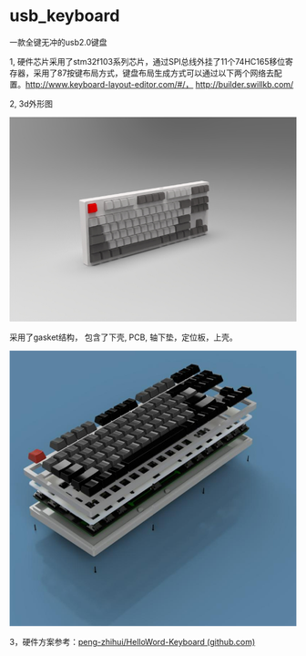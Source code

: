 # usb_keyboard

一款全键无冲的usb2.0键盘

1, 硬件芯片采用了stm32f103系列芯片，通过SPI总线外挂了11个74HC165移位寄存器，采用了87按键布局方式，键盘布局生成方式可以通过以下两个网络去配置。http://www.keyboard-layout-editor.com/#/， http://builder.swillkb.com/

2, 3d外形图

![](4_Doc/image/keyboard_1.jpg)

采用了gasket结构， 包含了下壳, PCB, 轴下垫，定位板，上壳。

![](4_Doc/image/keyboard_2.png)


3，硬件方案参考：[peng-zhihui/HelloWord-Keyboard (github.com)](https://github.com/peng-zhihui/HelloWord-Keyboard)
